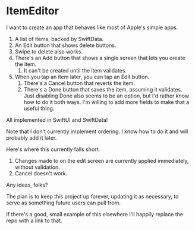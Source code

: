 # ItemEditor
I want to create an app that behaves like most of Apple's simple apps.

1. A list of items, backed by SwiftData.
2. An Edit button that shows delete buttons.
3. Swipe to delete also works.
4. There's an Add button that shows a single screen that lets you create the item.
   1. It can't be created until the item validates.
5. When you tap an item later, you can tap an Edit button.
   1. There's a Cancel button that reverts the item.
   2. There's a Done button that saves the item, assuming it validates.
      Just disabling Done also seems to be an option, but I'd rather know how to do it both ways. I'm willing to add more fields to make that a useful thing.

All implemented in SwiftUI and SwiftData!

Note that I don't currently implement ordering. I know how to do it and will probably add it later.

Here's where this currently falls short:

1. Changes made to on the edit screen are currently applied immediately, without validation.
2. Cancel doesn't work.

Any ideas, folks?

The plan is to keep this project up forever, updating it as necessary, to serve as something future users can pull from.

If there's a good, small example of this elsewhere I'll happily replace the repo with a link to that.
